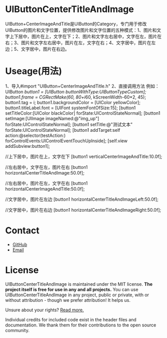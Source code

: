 UIButtonCenterTitleAndImage
=====================

UIButton+CenterImageAndTitle是UIButton的Category，专门用于修改UIButton的图片和文字位置，提供修改图片和文字位置的五种模式：1、图片和文字上下居中，图片在上，文字在下；2、图片和文字左右居中，文字在左，图片在右；3、图片和文字左右居中，图片在左，文字在右；4、文字居中，图片在左边；5、文字居中，图片在右边。


Useage(用法)
============
1、导入#import "UIButton+CenterImageAndTitle.h"
2、直接调用方法
例如：
UIButton *button1 = [UIButton buttonWithType:UIButtonTypeCustom];
button1.frame = CGRectMake(60, 80+i*60, kScreenWidth-60*2, 45);
button1.tag = i;
button1.backgroundColor = [UIColor yellowColor];
button1.titleLabel.font = [UIFont systemFontOfSize:15];
[button1 setTitleColor:[UIColor blackColor] forState:UIControlStateNormal];
[button1 setImage:[UIImage imageNamed:@"img_up"] forState:UIControlStateNormal];
[button1 setTitle:@"测试文本" forState:UIControlStateNormal];
[button1 addTarget:self action:@selector(testAction:) forControlEvents:UIControlEventTouchUpInside];
[self.view addSubview:button1];

//上下居中，图片在上，文字在下
[button1 verticalCenterImageAndTitle:10.0f];

//左右居中，文字在左，图片在右
[button1 horizontalCenterTitleAndImage:50.0f];

//左右居中，图片在左，文字在右
[button1 horizontalCenterImageAndTitle:50.0f];

//文字居中，图片在左边
[button1 horizontalCenterTitleAndImageLeft:50.0f];

//文字居中，图片在右边
[button1 horizontalCenterTitleAndImageRight:50.0f];


Contact
=======

- [GitHub](https://github.com/xiaolanlianhua)
- [Email](xiaolanlianhua@gmail.com)


License
=======

UIButtonCenterTitleAndImage is maintained under the MIT license.  **The project itself is free for use in any and all projects.**  You can use UIButtonCenterTitleAndImage in any project, public or private, with or without attribution - though we prefer attribution! It helps us.

Unsure about your rights?  [Read more.](http://opensource.org/licenses/MIT)

Individual credits for included code exist in the header files and documentation. We thank them for their contributions to the open source community.